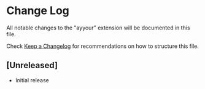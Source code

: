 # Change Log

All notable changes to the "ayyour" extension will be documented in this file.

Check [Keep a Changelog](http://keepachangelog.com/) for recommendations on how to structure this file.

## [Unreleased]

- Initial release
